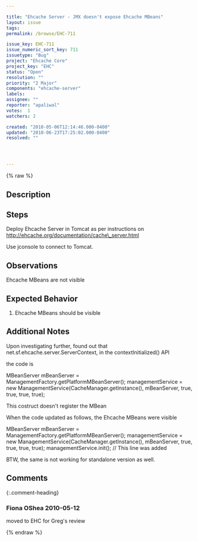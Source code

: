 ```yaml
---

title: "Ehcache Server - JMX doesn't expose Ehcache MBeans"
layout: issue
tags: 
permalink: /browse/EHC-711

issue_key: EHC-711
issue_numeric_sort_key: 711
issuetype: "Bug"
project: "Ehcache Core"
project_key: "EHC"
status: "Open"
resolution: ""
priority: "2 Major"
components: "ehcache-server"
labels: 
assignee: ""
reporter: "apaliwal"
votes:  1
watchers: 2

created: "2010-05-06T12:14:46.000-0400"
updated: "2010-06-23T17:25:02.000-0400"
resolved: ""




---
```


{% raw %}

## Description

<div markdown="1" class="description">

Steps
--------
Deploy Ehcache Server in Tomcat as per instructions on http://ehcache.org/documentation/cache\_server.html

Use jconsole to connect to Tomcat.

Observations
------------------
Ehcache MBeans are not visible

Expected Behavior
----------------------------
1. Ehcache MBeans should be visible

Additional Notes
----------------------

Upon investigating further, found out that net.sf.ehcache.server.ServerContext, in the contextInitialized() API

the code is 

 MBeanServer mBeanServer = ManagementFactory.getPlatformMBeanServer();
        managementService = new ManagementService(CacheManager.getInstance(), mBeanServer,
                true, true, true, true);

This costruct doesn't register the MBean

When the code updated as follows, the Ehcache MBeans were visible 

MBeanServer mBeanServer = ManagementFactory.getPlatformMBeanServer();
        managementService = new ManagementService(CacheManager.getInstance(), mBeanServer,
                true, true, true, true);
        managementService.init(); // This line was added


BTW, the same is not working for standalone version as well.


</div>

## Comments


{:.comment-heading}
### **Fiona OShea** <span class="date">2010-05-12</span>

<div markdown="1" class="comment">

moved to EHC for Greg's review

</div>



{% endraw %}
